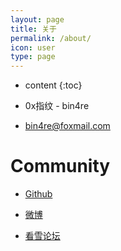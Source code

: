 ```yaml
---
layout: page
title: 关于
permalink: /about/
icon: user
type: page
---
```


* content
{:toc}

* 0x指纹 - bin4re

* bin4re@foxmail.com

# Community

* [Github](https://github.com/bin4re)

* [微博](https://weibo.com/u/5845952017)

* [看雪论坛](https://bbs.kanxue.com/homepage-thread-802108-1.htm)



